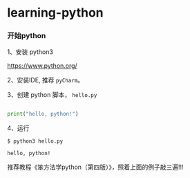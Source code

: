 # learning-python

### 开始python

1、安装 python3

https://www.python.org/

2、安装IDE, 推荐 ```pyCharm```。

3、创建 python 脚本， ```hello.py```

```python

print("hello, python!")
```

4、运行

```
$ python3 hello.py

hello, python!
```

推荐教程《笨方法学python（第四版）》，照着上面的例子敲三遍!!!

